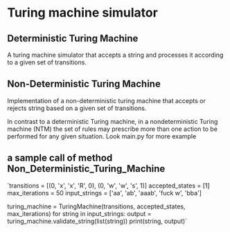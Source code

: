 # Turing machine simulator
## Deterministic Turing Machine
A turing machine simulator that accepts a string and processes it according to a given set of transitions.

## Non-Deterministic Turing Machine
Implementation of a non-deterministic turing machine that accepts or rejects string based on a given set of transitions.

In contrast to a deterministic Turing machine, in a nondeterministic Turing machine (NTM) the set of rules may prescribe more than one action to be performed for any given situation. Look main.py for more example

## a sample call of method Non_Deterministic_Turing_Machine
`transitions = [(0, 'x', 'x', 'R', 0), (0, 'w', 'w', 's', 1)]
accepted_states = [1]
max_iterations = 50
input_strings = ['aa', 'ab', 'aaab', 'fuck w', 'bba']

turing_machine = TuringMachine(transitions, accepted_states, max_iterations)
for string in input_strings:
    output = turing_machine.validate_string(list(string))
    print(string, output)`
